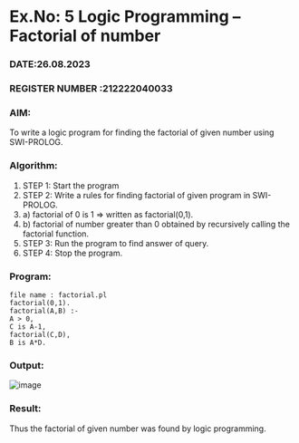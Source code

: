 # Ex.No: 5   Logic Programming – Factorial of number                                            

### DATE:26.08.2023
### REGISTER NUMBER :212222040033 
### AIM: 
To  write  a logic program for finding the factorial of given number using SWI-PROLOG. 
### Algorithm:
1. STEP 1: Start the program
2. STEP 2:  Write a rules for finding factorial of given program in SWI-PROLOG.
3.   a)	factorial of 0 is 1 => written as factorial(0,1).
4.   b)	factorial of number greater than 0 obtained by recursively calling the factorial    function.
5. STEP 3: Run the program  to find answer of  query.
6. STEP 4: Stop the program.

### Program:
```
file name : factorial.pl
factorial(0,1).
factorial(A,B) :-
A > 0,
C is A-1,
factorial(C,D),
B is A*D.
```
### Output:
![image](https://github.com/kaushik2022/AI_Lab_2023-24/assets/129837020/3c390f87-ef0f-453a-ac73-a291a09c2691)



### Result:
Thus the factorial of given number was found by logic programming. 
